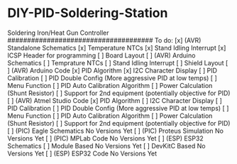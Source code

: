 # DIY-PID-Soldering-Station
Soldering Iron/Heat Gun Controller
#####################################
To do:
[x] (AVR) Standalone Schematics
  [x] Temperature NTCs
  [x] Stand Idling Interrupt
  [x] ICSP Header for programming
  [ ] Board Layout
[ ] (AVR) Arduino Schematics
  [ ] Temprature NTCs
  [ ] Stand Idling Interrupt
  [ ] Shield Layout
[ ] (AVR) Arduino Code
  [x] PID Algorithm
  [x] I2C Character Display
  [ ] PID Calibration
  [ ] PID Double Config (More aggressive PID at low temps)
  [ ] Menu Function
  [ ] PID Auto Calibration Algorithm
  [ ] Power Calculation (Shunt Resistor)
  [ ] Support for 2nd equipment (potentially objective for PID)
[ ] (AVR) Atmel Studio Code
  [x] PID Algorithm
  [ ] I2C Character Display
  [ ] PID Calibration
  [ ] PID Double Config (More aggressive PID at low temps)
  [ ] Menu Function
  [ ] PID Auto Calibration Algorithm
  [ ] Power Calculation (Shunt Resistor)
  [ ] Support for 2nd equipment (potentially objective for PID)
[ ] (PIC) Eagle Schematics
  No Versions Yet
[ ] (PIC) Proteus Simulation
  No Versions Yet
[ ] (PIC) MPLab Code
  No Versions Yet
[ ] (ESP) ESP32 Schematics
  [ ] Module Based
    No Versions Yet
  [ ] DevKitC Based
    No Versions Yet
[ ] (ESP) ESP32 Code
  No Versions Yet
